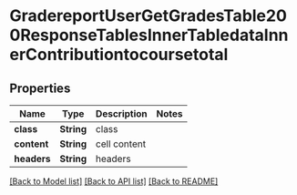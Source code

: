 # GradereportUserGetGradesTable200ResponseTablesInnerTabledataInnerContributiontocoursetotal

## Properties

Name | Type | Description | Notes
------------ | ------------- | ------------- | -------------
**class** | **String** | class | 
**content** | **String** | cell content | 
**headers** | **String** | headers | 

[[Back to Model list]](../README.md#documentation-for-models) [[Back to API list]](../README.md#documentation-for-api-endpoints) [[Back to README]](../README.md)


